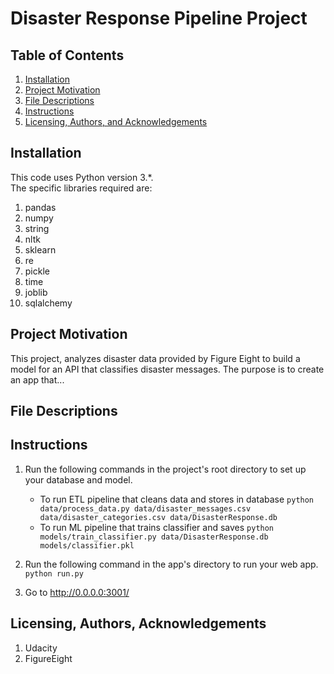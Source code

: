 # Disaster Response Pipeline Project

## Table of Contents

1. [Installation](#installation)
2. [Project Motivation](#motivation)
3. [File Descriptions](#files)
4. [Instructions](#instructions)
5. [Licensing, Authors, and Acknowledgements](#licensing)

## Installation <a name="installation"></a>
This code uses Python version 3.*.<br/>
The specific libraries required are: 

1. pandas
2. numpy
3. string
4. nltk
5. sklearn
6. re
7. pickle
8. time
9. joblib
10. sqlalchemy

## Project Motivation<a name="motivation"></a>

This project, analyzes disaster data provided by Figure Eight to build a model for an API that classifies disaster messages. The purpose is to create an app that...

## File Descriptions <a name="files"></a>

## Instructions <a name="instructions"></a>

1. Run the following commands in the project's root directory to set up your database and model.

    - To run ETL pipeline that cleans data and stores in database
        `python data/process_data.py data/disaster_messages.csv data/disaster_categories.csv data/DisasterResponse.db`
    - To run ML pipeline that trains classifier and saves
        `python models/train_classifier.py data/DisasterResponse.db models/classifier.pkl`

2. Run the following command in the app's directory to run your web app.
    `python run.py`

3. Go to http://0.0.0.0:3001/

## Licensing, Authors, Acknowledgements<a name="licensing"></a>

1. Udacity
2. FigureEight